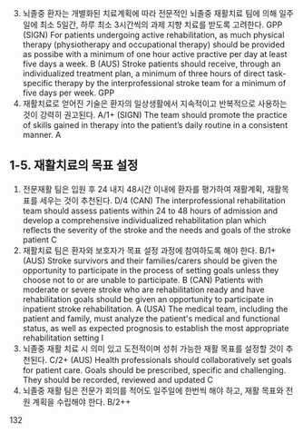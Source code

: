 3. 뇌졸중 환자는 개별화된 치료계획에 따라 전문적인 뇌졸중 재활치료 팀에 의해 일주일에 최소 5일간, 하루 최소 3시간씩의 과제 지향 치료를 받도록 고려한다. GPP
    (SIGN) For patients undergoing active rehabilitation, as much physical therapy (physiotherapy and occupational therapy) should be provided as possibe with a minimum of one hour active practive per day at least five days a week. B
    (AUS) Stroke patients should receive, through an individualized treatment plan, a minimum of three hours of direct task-specific therapy by the interprofessional stroke team for a minimum of five days per week. GPP
4. 재활치료로 얻어진 기술은 환자의 일상생활에서 지속적이고 반복적으로 사용하는 것이 강력히 권고된다. A/1+
    (SIGN) The team should promote the practice of skills gained in therapy into the patient’s daily routine in a consistent manner. A

## 1-5. 재활치료의 목표 설정

1. 전문재활 팀은 입원 후 24 내지 48시간 이내에 환자를 평가하여 재활계획, 재활목표를 세우는 것이 추천된다. D/4
    (CAN) The interprofessional rehabilitation team should assess patients within 24 to 48 hours of admission and develop a comprehensive individualized rehabilitation plan which reflects the severity of the stroke and the needs and goals of the stroke patient C
2. 재활치료 팀은 환자와 보호자가 목표 설정 과정에 참여하도록 해야 한다. B/1+
    (AUS) Stroke survivors and their families/carers should be given the opportunity to participate in the process of setting goals unless they choose not to or are unable to participate. B
    (CAN) Patients with moderate or severe stroke who are rehabilitation ready and have rehabilitation goals should be given an opportunity to participate in inpatient stroke rehabilitation. A
    (USA) The medical team, including the patient and family, must analyze the patient's medical and functional status, as well as expected prognosis to establish the most appropriate rehabilitation setting I
3. 뇌졸중 재활 치료 시 의미 있고 도전적이며 성취 가능한 재활 목표를 설정할 것이 추천된다. C/2+
    (AUS) Health professionals should collaboratively set goals for patient care. Goals should be prescribed, specific and challenging. They should be recorded, reviewed and updated C
4. 뇌졸중 재활 팀은 전문가 회의를 적어도 일주일에 한번씩 해야 하고, 재활 목표와 전원 계획을 수립해야 한다. B/2++

<PAGE>132